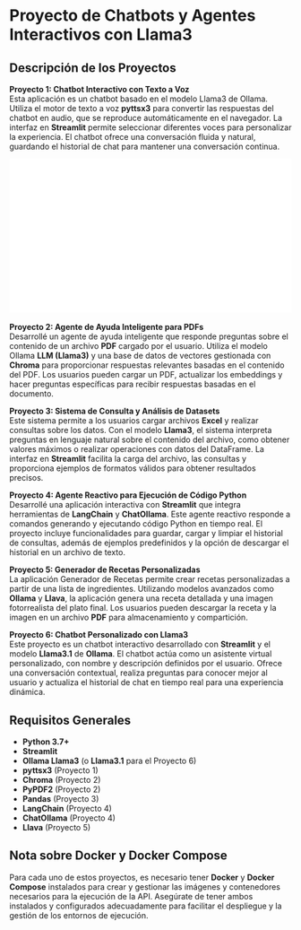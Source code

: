 # Proyecto de Chatbots y Agentes Interactivos con Llama3

## Descripción de los Proyectos

**Proyecto 1: Chatbot Interactivo con Texto a Voz**  
Esta aplicación es un chatbot basado en el modelo Llama3 de Ollama. Utiliza el motor de texto a voz **pyttsx3** para convertir las respuestas del chatbot en audio, que se reproduce automáticamente en el navegador. La interfaz en **Streamlit** permite seleccionar diferentes voces para personalizar la experiencia. El chatbot ofrece una conversación fluida y natural, guardando el historial de chat para mantener una conversación continua.

![Chatbot Interactivo](proyecto1.png) <!-- Añade aquí la ruta de tu imagen -->

**Proyecto 2: Agente de Ayuda Inteligente para PDFs**  
Desarrollé un agente de ayuda inteligente que responde preguntas sobre el contenido de un archivo **PDF** cargado por el usuario. Utiliza el modelo Ollama **LLM (Llama3)** y una base de datos de vectores gestionada con **Chroma** para proporcionar respuestas relevantes basadas en el contenido del PDF. Los usuarios pueden cargar un PDF, actualizar los embeddings y hacer preguntas específicas para recibir respuestas basadas en el documento.

**Proyecto 3: Sistema de Consulta y Análisis de Datasets**  
Este sistema permite a los usuarios cargar archivos **Excel** y realizar consultas sobre los datos. Con el modelo **Llama3**, el sistema interpreta preguntas en lenguaje natural sobre el contenido del archivo, como obtener valores máximos o realizar operaciones con datos del DataFrame. La interfaz en **Streamlit** facilita la carga del archivo, las consultas y proporciona ejemplos de formatos válidos para obtener resultados precisos.

**Proyecto 4: Agente Reactivo para Ejecución de Código Python**  
Desarrollé una aplicación interactiva con **Streamlit** que integra herramientas de **LangChain** y **ChatOllama**. Este agente reactivo responde a comandos generando y ejecutando código Python en tiempo real. El proyecto incluye funcionalidades para guardar, cargar y limpiar el historial de consultas, además de ejemplos predefinidos y la opción de descargar el historial en un archivo de texto.

**Proyecto 5: Generador de Recetas Personalizadas**  
La aplicación Generador de Recetas permite crear recetas personalizadas a partir de una lista de ingredientes. Utilizando modelos avanzados como **Ollama** y **Llava**, la aplicación genera una receta detallada y una imagen fotorrealista del plato final. Los usuarios pueden descargar la receta y la imagen en un archivo **PDF** para almacenamiento y compartición.

**Proyecto 6: Chatbot Personalizado con Llama3**  
Este proyecto es un chatbot interactivo desarrollado con **Streamlit** y el modelo **Llama3.1** de **Ollama**. El chatbot actúa como un asistente virtual personalizado, con nombre y descripción definidos por el usuario. Ofrece una conversación contextual, realiza preguntas para conocer mejor al usuario y actualiza el historial de chat en tiempo real para una experiencia dinámica.

## Requisitos Generales

- **Python 3.7+**
- **Streamlit**
- **Ollama Llama3** (o **Llama3.1** para el Proyecto 6)
- **pyttsx3** (Proyecto 1)
- **Chroma** (Proyecto 2)
- **PyPDF2** (Proyecto 2)
- **Pandas** (Proyecto 3)
- **LangChain** (Proyecto 4)
- **ChatOllama** (Proyecto 4)
- **Llava** (Proyecto 5)

## Nota sobre Docker y Docker Compose

Para cada uno de estos proyectos, es necesario tener **Docker** y **Docker Compose** instalados para crear y gestionar las imágenes y contenedores necesarios para la ejecución de la API. Asegúrate de tener ambos instalados y configurados adecuadamente para facilitar el despliegue y la gestión de los entornos de ejecución.

